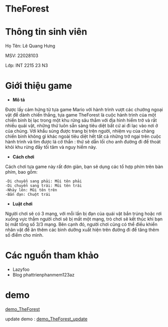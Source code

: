 # TheForest

# Thông tin sinh viên
Họ Tên: Lê Quang Hưng

MSV: 22028103

Lớp: INT 2215 23 N3

# Giới thiệu game

 - **Mô tả**

 Được lấy cảm hứng từ tựa game Mario với hành trình vượt các chướng ngoại vật để dành chiến thắng, tựa game TheForest là cuộc hành trình của một chiến binh bị lạc trong  một khu rừng sâu thẳm với địa hình hiểm trở và rất nhiều quái vật, những thứ luôn sẵn sàng tiêu diệt bất cứ ai đi lạc vào nơi ở của chúng. Với khẩu súng được trang bị  trên người, nhiệm vụ của chàng chiến binh không gì khác ngoài tiêu diệt hết tất cả những trở ngại trên cuộc hành trình và tìm được lá cờ thần : thứ sẽ dẫn lối cho anh  đường đi để thoát khỏi khu rừng đầy tối tăm và nguy hiểm này.

 - **Cách chơi**
 
 Cách chơi tựa game này rất đơn giản, bạn sẽ dụng các tổ hợp phím trên bàn phím, bao gồm:
 
    -Di chuyển sang phải: Mũi tên phải
    -Di chuyển sang trái: Mũi tên trái
    -Nhảy lên: Mũi tên trên
    -Bắn đạn: Chuột trái

- **Luật chơi**

Người chơi sẽ có 3 mạng, với mỗi lần bị đạn của quái vật bắn trúng hoặc rơi xuống vực thẳm người chơi sẽ bị mất một mạng, trò chơi sẽ kết thúc khi bạn bị mất tổng số 3/3 mạng. Bên cạnh đó, người chơi cũng có thể điều khiển nhân vật để ăn thêm các bình dưỡng xuất hiện trên đường đi để tăng thêm số điểm cho mình.

# Các nguồn tham khảo
- Lazyfoo
- Blog phattrienphanmem123az

# demo 

[demo_TheForest](https://youtu.be/o0zh8319WuI)

update demo : [demo_TheForest_update](https://youtu.be/1pSj6u5QP1M)


